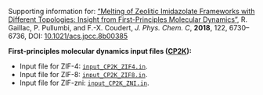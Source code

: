 Supporting information for: [“Melting of Zeolitic Imidazolate Frameworks with Different Topologies: Insight from First-Principles Molecular Dynamics”](https://doi.org/10.1021/acs.jpcc.8b00385), R. Gaillac, P. Pullumbi, and F.-X. Coudert, _J. Phys. Chem. C_, **2018**, 122, 6730–6736, DOI: [10.1021/acs.jpcc.8b00385](https://doi.org/10.1021/acs.jpcc.8b00385)



**First-principles molecular dynamics input files ([CP2K](https://www.cp2k.org/)):**

- Input file for ZIF-4: [`input_CP2K_ZIF4.in`](input_CP2K_ZIF4.in).
- Input file for ZIF-8: [`input_CP2K_ZIF8.in`](input_CP2K_ZIF8.in).
- Input file for ZIF-zni: [`input_CP2K_ZNI.in`](input_CP2K_ZNI.in).
